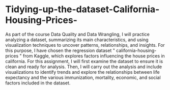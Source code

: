 # Tidying-up-the-dataset-California-Housing-Prices-
As part of the course Data Quality and Data Wrangling, I will practice analyzing a dataset, summarizing its main characteristics, and using visualization techniques to uncover patterns, relationships, and insights. For this purpose, I have chosen the regression dataset " california-housing-prices " from Kaggle, which explores factors influencing the house prices in california.
For this assignment, I will first examine the dataset to ensure it is clean and ready for analysis. Then, I will carry out the analysis and include visualizations to identify trends and explore the relationships between life expectancy and the various immunization, mortality, economic, and social factors included in the dataset.
